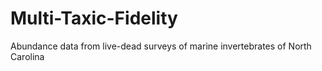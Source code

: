 # Multi-Taxic-Fidelity
Abundance data from live-dead surveys of marine invertebrates of North Carolina
